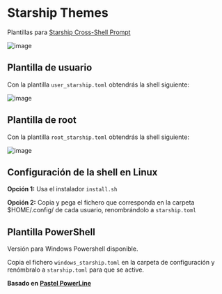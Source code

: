 # Starship Themes

Plantillas para [Starship Cross-Shell Prompt](https://starship.rs/)


![image](https://user-images.githubusercontent.com/26630788/182826883-07fbbf5d-ee3e-4389-bcda-32d3c8d39717.png)


## Plantilla de usuario

Con la plantilla ```user_starship.toml``` obtendrás la shell siguiente:

![image](https://user-images.githubusercontent.com/26630788/182824515-2b500690-c97e-480b-a0ea-c02e62bc3a98.png)


## Plantilla de root

Con la plantilla ```root_starship.toml``` obtendrás la shell siguiente:

![image](https://user-images.githubusercontent.com/26630788/182827166-d5385fe6-7d0a-40e9-9ff0-e2fa9d35b984.png)


## Configuración de la shell en Linux

**Opción 1:** Usa el instalador
```install.sh``` 

**Opción 2:** Copia y pega el fichero que corresponda en la carpeta $HOME/.config/ de cada usuario, renombrándolo a ```starship.toml```

## Plantilla PowerShell

Versión para Windows Powershell disponible.

Copia el fichero ```windows_starship.toml``` en la carpeta de configuración y renómbralo a ```starship.toml``` para que se active.

**Basado en** [**Pastel PowerLine**](https://starship.rs/es-ES/presets/#pastel-powerline)
